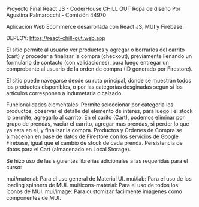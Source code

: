 Proyecto Final React JS - CoderHouse
CHILL OUT Ropa de diseño
Por Agustina Palmarocchi - Comisión 44970

Aplicación Web Ecommerce desarrollada con React JS, MUI y Firebase.



DEPLOY: https://react-chill-out.web.app

El sitio permite al usuario ver productos y agregar o borrarlos del carrito (cart) y proceder a finalizar la compra (checkout), previamente llenando un formulario de contacto (con validaciones), para luego entregar un comprobante al usuario de la orden de compra (ID generado por Firestore).

El sitio puede navegarse desde su ruta principal, donde se muestran todos los productos disponibles, o por las categorías desginadas segun si los articulos corresponen a indumetaria o calzado. 

Funcionalidades elementales:
Permite seleccionar por categoria los productos, observar el detalle del elemento de interes, para luego i el stock lo permite, agregarlo al carrito.
En el carito (Cart), podemos eliminar por grupo de prendas, vaciar el carrito, agregar mas prendas, si perder lo que ya esta en el, y finalizar la compra.
Productos y Ordenes de Compra se almacenan en base de datos de Firestore con los servicios de Google Firebase, igual que el cambio de stock de cada prenda.
Persistencia de datos para el Cart (almacenado en Local Storage).

Se hizo uso de las siguientes librerías adicionales a las requeridas para el curso:

mui/material: Para el uso general de Material UI.
mui/lab: Para el uso de los loading spinners de MUI.
mui/icons-material: Para el uso de todos los íconos de MUI.
mui/image: Para customizar facilmente imágenes como componentes de MUI.

